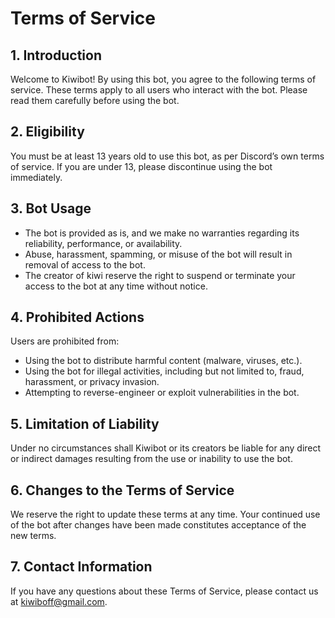 
# Terms of Service

## 1. Introduction
Welcome to Kiwibot! By using this bot, you agree to the following terms of service. These terms apply to all users who interact with the bot. Please read them carefully before using the bot.

## 2. Eligibility
You must be at least 13 years old to use this bot, as per Discord’s own terms of service. If you are under 13, please discontinue using the bot immediately.

## 3. Bot Usage
- The bot is provided as is, and we make no warranties regarding its reliability, performance, or availability.
- Abuse, harassment, spamming, or misuse of the bot will result in removal of access to the bot.
- The creator of kiwi reserve the right to suspend or terminate your access to the bot at any time without notice.

## 4. Prohibited Actions
Users are prohibited from:
- Using the bot to distribute harmful content (malware, viruses, etc.).
- Using the bot for illegal activities, including but not limited to, fraud, harassment, or privacy invasion.
- Attempting to reverse-engineer or exploit vulnerabilities in the bot.

## 5. Limitation of Liability
Under no circumstances shall Kiwibot or its creators be liable for any direct or indirect damages resulting from the use or inability to use the bot.

## 6. Changes to the Terms of Service
We reserve the right to update these terms at any time. Your continued use of the bot after changes have been made constitutes acceptance of the new terms.

## 7. Contact Information
If you have any questions about these Terms of Service, please contact us at kiwiboff@gmail.com.
